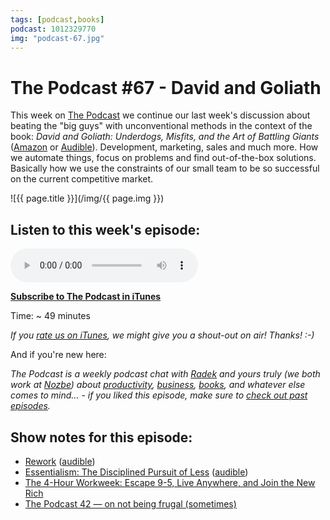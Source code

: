 ```yaml
---
tags: [podcast,books]
podcast: 1012329770
img: "podcast-67.jpg"
---
```


# The Podcast #67 - David and Goliath

This week on [The Podcast][p] we continue our last week's discussion about beating the "big guys" with unconventional methods in the context of the book: *David and Goliath: Underdogs, Misfits, and the Art of Battling Giants* ([Amazon][am] or [Audible][au]). Development, marketing, sales and much more. How we automate things, focus on problems and find out-of-the-box solutions. Basically how we use the constraints of our small team to be so successful on the current competitive market. 

<!--More-->

![{{ page.title }}](/img/{{ page.img }})

## Listen to this week's episode:

<audio controls>
<source src="https://files.nozbe.com/podcast/067.mp3" type="audio/mpeg">
</audio>

**[Subscribe to The Podcast in iTunes][i]**

Time: ~ 49 minutes

*If you [rate us on iTunes][i], we might give you a shout-out on air! Thanks! :-)*

And if you're new here:

*The Podcast is a weekly podcast chat with [Radek][r] and yours truly (we both work at [Nozbe][n]) about [productivity](/productivity), [business](/business), [books](/books), and whatever else comes to mind… - if you liked this episode, make sure to [check out past episodes](/podcast).*

## Show notes for this episode:


* [Rework](https://www.amazon.com/Rework-Jason-Fried/dp/0307463745/) ([audible](http://www.audible.com/pd/Business/Rework-Audiobook/B0036FLXLQ/))
* [Essentialism: The Disciplined Pursuit of Less](https://www.amazon.com/Essentialism-Disciplined-Pursuit-Greg-McKeown/dp/0804137382/) ([audible](http://www.audible.com/pd/Self-Development/Essentialism-Audiobook/B00IWZ6XGA/))
* [The 4-Hour Workweek: Escape 9-5, Live Anywhere, and Join the New Rich](https://www.amazon.com/4-Hour-Workweek-Escape-Live-Anywhere/dp/0307465357/)
* [The Podcast 42 — on not being frugal (sometimes)](/podcast-42)

[e]: /podcast-67
[am]: https://www.amazon.com/dp/0316204374?tag=sliwinski-20
[au]: https://www.audible.com/pd/B00EKQO0AG?tag=sliwinski-20
[p]: /podcast
[n]: https://michael.gratis/nozbe
[r]: https://michael.gratis/radex
[i]: https://michael.gratis/thepodcast